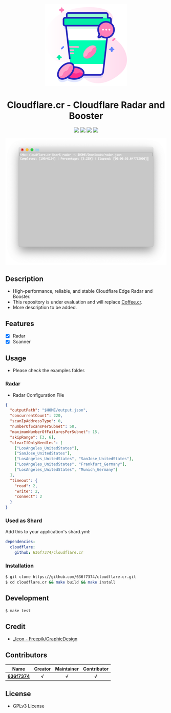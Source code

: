 <div align = "center"><img src="images/icon.png" width="256" height="256" /></div>

<div align = "center">
  <h1>Cloudflare.cr - Cloudflare Radar and Booster</h1>
</div>

<p align="center">
  <a href="https://crystal-lang.org">
    <img src="https://img.shields.io/badge/built%20with-crystal-000000.svg" /></a>
  <a href="https://github.com/636f7374/cloudflare.cr/actions">
    <img src="https://github.com/636f7374/cloudflare.cr/workflows/Continuous%20Integration/badge.svg" /></a>
  <a href="https://github.com/636f7374/cloudflare.cr/releases">
    <img src="https://img.shields.io/github/release/636f7374/cloudflare.cr.svg" /></a>
  <a href="https://github.com/636f7374/cloudflare.cr/blob/master/license">
    <img src="https://img.shields.io/github/license/636f7374/cloudflare.cr.svg"></a>
</p>

<div align = "center"><a href="#"><img src="images/terminal.png"></a></div>

## Description

* High-performance, reliable, and stable Cloudflare Edge Radar and Booster.
* This repository is under evaluation and will replace [Coffee.cr](https://github.com/636f7374/coffee.cr).
* More description to be added.

## Features

* [X] Radar
* [X] Scanner

## Usage

* Please check the examples folder.

### Radar

* Radar Configuration File

```json
{
  "outputPath": "$HOME/output.json",
  "concurrentCount": 220,
  "scanIpAddressType": 0,
  "numberOfScansPerSubnet": 50,
  "maximumNumberOfFailuresPerSubnet": 15,
  "skipRange": [3, 6],
  "clearIfOnlyNeedles": [
    ["LosAngeles_UnitedStates"], 
    ["SanJose_UnitedStates"], 
    ["LosAngeles_UnitedStates", "SanJose_UnitedStates"], 
    ["LosAngeles_UnitedStates", "Frankfurt_Germany"], 
    ["LosAngeles_UnitedStates", "Munich_Germany"]
  ],
  "timeout": {
    "read": 2,
    "write": 2,
    "connect": 2
  }
}
```

### Used as Shard

Add this to your application's shard.yml:

```yaml
dependencies:
  cloudflare:
    github: 636f7374/cloudflare.cr
```

### Installation

```bash
$ git clone https://github.com/636f7374/cloudflare.cr.git
$ cd cloudflare.cr && make build && make install
```

## Development

```bash
$ make test
```

## Credit

* [\_Icon - Freepik/GraphicDesign](https://www.flaticon.com/packs/graphic-design-125)

## Contributors

|Name|Creator|Maintainer|Contributor|
|:---:|:---:|:---:|:---:|
|**[636f7374](https://github.com/636f7374)**|√|√|√|

## License

* GPLv3 License
